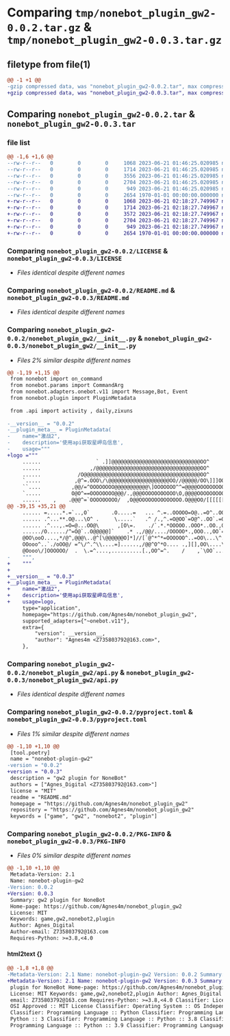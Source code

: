 # Comparing `tmp/nonebot_plugin_gw2-0.0.2.tar.gz` & `tmp/nonebot_plugin_gw2-0.0.3.tar.gz`

## filetype from file(1)

```diff
@@ -1 +1 @@
-gzip compressed data, was "nonebot_plugin_gw2-0.0.2.tar", max compression
+gzip compressed data, was "nonebot_plugin_gw2-0.0.3.tar", max compression
```

## Comparing `nonebot_plugin_gw2-0.0.2.tar` & `nonebot_plugin_gw2-0.0.3.tar`

### file list

```diff
@@ -1,6 +1,6 @@
--rw-r--r--   0        0        0     1068 2023-06-21 01:46:25.020985 nonebot_plugin_gw2-0.0.2/LICENSE
--rw-r--r--   0        0        0     1714 2023-06-21 01:46:25.020985 nonebot_plugin_gw2-0.0.2/README.md
--rw-r--r--   0        0        0     3556 2023-06-21 01:46:25.020985 nonebot_plugin_gw2-0.0.2/nonebot_plugin_gw2/__init__.py
--rw-r--r--   0        0        0     2704 2023-06-21 01:46:25.020985 nonebot_plugin_gw2-0.0.2/nonebot_plugin_gw2/api.py
--rw-r--r--   0        0        0      949 2023-06-21 01:46:25.020985 nonebot_plugin_gw2-0.0.2/pyproject.toml
--rw-r--r--   0        0        0     2654 1970-01-01 00:00:00.000000 nonebot_plugin_gw2-0.0.2/PKG-INFO
+-rw-r--r--   0        0        0     1068 2023-06-21 02:18:27.749967 nonebot_plugin_gw2-0.0.3/LICENSE
+-rw-r--r--   0        0        0     1714 2023-06-21 02:18:27.749967 nonebot_plugin_gw2-0.0.3/README.md
+-rw-r--r--   0        0        0     3572 2023-06-21 02:18:27.749967 nonebot_plugin_gw2-0.0.3/nonebot_plugin_gw2/__init__.py
+-rw-r--r--   0        0        0     2704 2023-06-21 02:18:27.749967 nonebot_plugin_gw2-0.0.3/nonebot_plugin_gw2/api.py
+-rw-r--r--   0        0        0      949 2023-06-21 02:18:27.749967 nonebot_plugin_gw2-0.0.3/pyproject.toml
+-rw-r--r--   0        0        0     2654 1970-01-01 00:00:00.000000 nonebot_plugin_gw2-0.0.3/PKG-INFO
```

### Comparing `nonebot_plugin_gw2-0.0.2/LICENSE` & `nonebot_plugin_gw2-0.0.3/LICENSE`

 * *Files identical despite different names*

### Comparing `nonebot_plugin_gw2-0.0.2/README.md` & `nonebot_plugin_gw2-0.0.3/README.md`

 * *Files identical despite different names*

### Comparing `nonebot_plugin_gw2-0.0.2/nonebot_plugin_gw2/__init__.py` & `nonebot_plugin_gw2-0.0.3/nonebot_plugin_gw2/__init__.py`

 * *Files 2% similar despite different names*

```diff
@@ -1,19 +1,15 @@
 from nonebot import on_command
 from nonebot.params import CommandArg
 from nonebot.adapters.onebot.v11 import Message,Bot, Event
 from nonebot.plugin import PluginMetadata
 
 from .api import activity , daily,zixuns
 
-__version__ = "0.0.2"
-__plugin_meta__ = PluginMetadata(
-    name="激战2",
-    description='使用api获取星岬岛信息',
-    usage="""
+logo ="""
     ......                  ` .]]@@@@@@@@@@@@@@@@@@@@@@@@@@@@@OO^       
     ......                ,/@@@@@@@@@@@@@@@@@@@@@@@@@@@@@@@@@@OO^       
     ......            /O@@@@@@@@@@@@@@@@@@@@@@@@@@@@@@@@@@@@@@OO^       
     `.....           ,@^=.OOO\/\@@@@@@@@@@@@@@@@@@@@OO//@@@@@/OO\]]]OO\]
     ``....          ,@@/=^OOOOOOOO@@@@@@@@@@@\]OOOOOOO^^=@@@@OOOOOOOOOOO
     `.....          O@O^==OOOOOOOO@@@/.,@@@OOOOOOOOOOO\O,@@@@OOOOOOOOO@@
     ......    ,    .@@@^=`OOOOOOOOO/  ,O@@OOOOOOOOOOOOOO.O@@@OO/[[[[[[[.
@@ -39,15 +35,21 @@
     ...... =.....*.=`..,O`       .O.....=   ... ^.=..OOOOO=O@..=O^..OOO^
     ...... .^...**.O@...\O^ .     \.....`   .^ /.,^.=O@OO`=O@^..OO`.=OO\
     ...... .^...,.=O=@...OO@\      ,[O\=.    ./`.*.*OOOOO..OOO*..OO.,OOO
     ....../O....../^=O@`..O@@@@@]`    .* .,/@@/..../OOOOO*.,OOO..,OO`=OO
     @OO\ooO....,*/@^,@@@\..@^[\@@@@@@O]*]//[`@^*^*=OOOOOO^..=OO\...\^.\@
     OOooo^..`./oOO@/ =^\/^.^\\....=]......,/@@^O^*O.... .,][],OO\....\`.
     @Oooo\/]OOOOOO/  .  \.=^....,..........[.,OO^=^.    /    ,`\OO`.....
-    """,
+    """
+    
+__version__ = "0.0.3"
+__plugin_meta__ = PluginMetadata(
+    name="激战2",
+    description='使用api获取星岬岛信息',
+    usage=logo,
     type="application",
     homepage="https://github.com/Agnes4m/nonebot_plugin_gw2",
     supported_adapters={"~onebot.v11"},
     extra={
         "version": __version__,
         "author": "Agnes4m <Z735803792@163.com>",
     },
```

### Comparing `nonebot_plugin_gw2-0.0.2/nonebot_plugin_gw2/api.py` & `nonebot_plugin_gw2-0.0.3/nonebot_plugin_gw2/api.py`

 * *Files identical despite different names*

### Comparing `nonebot_plugin_gw2-0.0.2/pyproject.toml` & `nonebot_plugin_gw2-0.0.3/pyproject.toml`

 * *Files 1% similar despite different names*

```diff
@@ -1,10 +1,10 @@
 [tool.poetry]
 name = "nonebot-plugin-gw2"
-version = "0.0.2"
+version = "0.0.3"
 description = "gw2 plugin for NoneBot"
 authors = ["Agnes_Digital <Z735803792@163.com>"]
 license = "MIT"
 readme = "README.md"
 homepage = "https://github.com/Agnes4m/nonebot_plugin_gw2"
 repository = "https://github.com/Agnes4m/nonebot_plugin_gw2"
 keywords = ["game", "gw2", "nonebot2", "plugin"]
```

### Comparing `nonebot_plugin_gw2-0.0.2/PKG-INFO` & `nonebot_plugin_gw2-0.0.3/PKG-INFO`

 * *Files 0% similar despite different names*

```diff
@@ -1,10 +1,10 @@
 Metadata-Version: 2.1
 Name: nonebot-plugin-gw2
-Version: 0.0.2
+Version: 0.0.3
 Summary: gw2 plugin for NoneBot
 Home-page: https://github.com/Agnes4m/nonebot_plugin_gw2
 License: MIT
 Keywords: game,gw2,nonebot2,plugin
 Author: Agnes_Digital
 Author-email: Z735803792@163.com
 Requires-Python: >=3.8,<4.0
```

#### html2text {}

```diff
@@ -1,8 +1,8 @@
-Metadata-Version: 2.1 Name: nonebot-plugin-gw2 Version: 0.0.2 Summary: gw2
+Metadata-Version: 2.1 Name: nonebot-plugin-gw2 Version: 0.0.3 Summary: gw2
 plugin for NoneBot Home-page: https://github.com/Agnes4m/nonebot_plugin_gw2
 License: MIT Keywords: game,gw2,nonebot2,plugin Author: Agnes_Digital Author-
 email: Z735803792@163.com Requires-Python: >=3.8,<4.0 Classifier: License ::
 OSI Approved :: MIT License Classifier: Operating System :: OS Independent
 Classifier: Programming Language :: Python Classifier: Programming Language ::
 Python :: 3 Classifier: Programming Language :: Python :: 3.8 Classifier:
 Programming Language :: Python :: 3.9 Classifier: Programming Language ::
```

